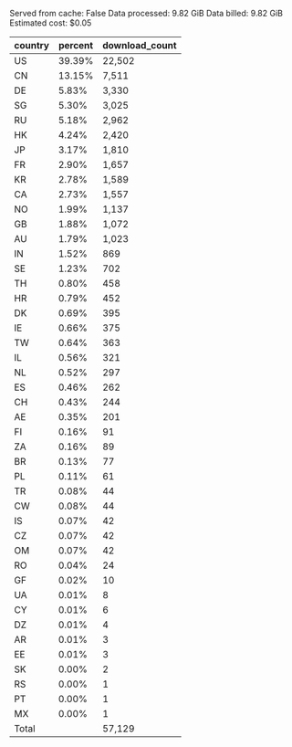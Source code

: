 Served from cache: False
Data processed: 9.82 GiB
Data billed: 9.82 GiB
Estimated cost: $0.05

| country | percent | download_count |
| ------- | ------- | -------------- |
| US      |  39.39% |         22,502 |
| CN      |  13.15% |          7,511 |
| DE      |   5.83% |          3,330 |
| SG      |   5.30% |          3,025 |
| RU      |   5.18% |          2,962 |
| HK      |   4.24% |          2,420 |
| JP      |   3.17% |          1,810 |
| FR      |   2.90% |          1,657 |
| KR      |   2.78% |          1,589 |
| CA      |   2.73% |          1,557 |
| NO      |   1.99% |          1,137 |
| GB      |   1.88% |          1,072 |
| AU      |   1.79% |          1,023 |
| IN      |   1.52% |            869 |
| SE      |   1.23% |            702 |
| TH      |   0.80% |            458 |
| HR      |   0.79% |            452 |
| DK      |   0.69% |            395 |
| IE      |   0.66% |            375 |
| TW      |   0.64% |            363 |
| IL      |   0.56% |            321 |
| NL      |   0.52% |            297 |
| ES      |   0.46% |            262 |
| CH      |   0.43% |            244 |
| AE      |   0.35% |            201 |
| FI      |   0.16% |             91 |
| ZA      |   0.16% |             89 |
| BR      |   0.13% |             77 |
| PL      |   0.11% |             61 |
| TR      |   0.08% |             44 |
| CW      |   0.08% |             44 |
| IS      |   0.07% |             42 |
| CZ      |   0.07% |             42 |
| OM      |   0.07% |             42 |
| RO      |   0.04% |             24 |
| GF      |   0.02% |             10 |
| UA      |   0.01% |              8 |
| CY      |   0.01% |              6 |
| DZ      |   0.01% |              4 |
| AR      |   0.01% |              3 |
| EE      |   0.01% |              3 |
| SK      |   0.00% |              2 |
| RS      |   0.00% |              1 |
| PT      |   0.00% |              1 |
| MX      |   0.00% |              1 |
| Total   |         |         57,129 |

